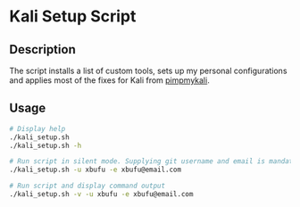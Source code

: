 # Kali Setup Script

## Description

The script installs a list of custom tools, sets up my personal configurations and applies most of the fixes for Kali from [pimpmykali](https://github.com/Dewalt-arch/pimpmykali).

## Usage

```bash
# Display help
./kali_setup.sh
./kali_setup.sh -h

# Run script in silent mode. Supplying git username and email is mandatory.
./kali_setup.sh -u xbufu -e xbufu@email.com

# Run script and display command output
./kali_setup.sh -v -u xbufu -e xbufu@email.com
```